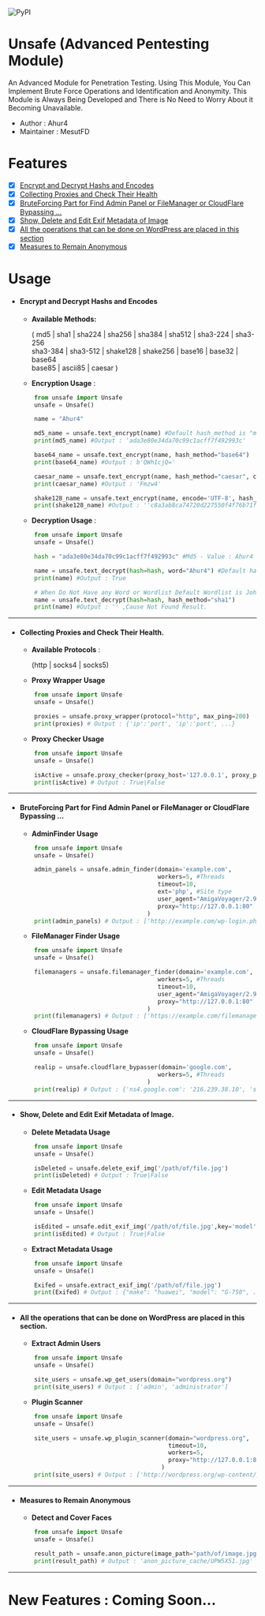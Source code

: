 ![PyPI](https://img.shields.io/pypi/v/unsafe)
# Unsafe (Advanced Pentesting Module)
An Advanced Module for Penetration Testing.
Using This Module, You Can Implement Brute Force Operations and Identification and Anonymity.
This Module is Always Being Developed and There is No Need to Worry About it Becoming Unavailable.
- Author : Ahur4
- Maintainer : MesutFD

# Features
- [x] [Encrypt and Decrypt Hashs and Encodes](https://github.com/ahur4/unsafe#encrypt-and-decrypt-hashs-and-encodes)
- [x] [Collecting Proxies and Check Their Health](https://github.com/ahur4/unsafe#collecting-proxies-and-check-their-health)
- [x] [BruteForcing Part for Find Admin Panel or FileManager or CloudFlare Bypassing ...](https://github.com/ahur4/unsafe#bruteforcing-part-for-find-admin-panel-or-filemanager-or-cloudflare-bypassing)
- [x] [Show, Delete and Edit Exif Metadata of Image](https://github.com/ahur4/unsafe#show-delete-and-edit-exif-metadata-of-image)
- [x] [All the operations that can be done on WordPress are placed in this section](https://github.com/ahur4/unsafe#all-the-operations-that-can-be-done-on-wordpress-are-placed-in-this-section)
- [x] [Measures to Remain Anonymous](https://github.com/ahur4/unsafe#measures-to-remain-anonymous)

# Usage
- #### Encrypt and Decrypt Hashs and Encodes
    - **Available Methods:**

        ( md5 | sha1 | sha224 | sha256 | sha384 | sha512 | sha3-224 | sha3-256 \
        sha3-384 | sha3-512 | shake128 | shake256 | base16 | base32 | base64 \
        base85 | ascii85 | caesar )

    - **Encryption Usage** :
    ```python
        from unsafe import Unsafe
        unsafe = Unsafe()
    
        name = "Ahur4"
    
        md5_name = unsafe.text_encrypt(name) #Default hash_method is "md5"
        print(md5_name) #Output : 'ada3e80e34da70c99c1acff7f492993c'
    
        base64_name = unsafe.text_encrypt(name, hash_method="base64")
        print(base64_name) #Output : b'QWh1cjQ='
    
        caesar_name = unsafe.text_encrypt(name, hash_method="caesar", count=5)
        print(caesar_name) #Output : 'Fmzw4'
    
        shake128_name = unsafe.text_encrypt(name, encode='UTF-8', hash_method="shake128", count=15)
        print(shake128_name) #Output : ''c8a3ab8ca74720d227550f4f76b71f''
    
    ```
    - **Decryption Usage** :
    ```python
        from unsafe import Unsafe
        unsafe = Unsafe()

        hash = "ada3e80e34da70c99c1acff7f492993c" #Md5 - Value : Ahur4

        name = unsafe.text_decrypt(hash=hash, word="Ahur4") #Default hash_method is "md5"
        print(name) #Output : True

        # When Do Not Have any Word or Wordlist Default Wordlist is John The Ripper Wordlist
        name = unsafe.text_decrypt(hash=hash, hash_method="sha1")
        print(name) #Output : '' ,Cause Not Found Result.

    ```
---
- #### Collecting Proxies and Check Their Health.
    - **Available Protocols** :

        (http | socks4 | socks5)
    - **Proxy Wrapper Usage**
    ```python
        from unsafe import Unsafe
        unsafe = Unsafe()

        proxies = unsafe.proxy_wrapper(protocol="http", max_ping=200)
        print(proxies) # Output : {'ip':'port', 'ip':'port', ...}
    ```
    - **Proxy Checker Usage**
    ```python
        from unsafe import Unsafe
        unsafe = Unsafe()

        isActive = unsafe.proxy_checker(proxy_host='127.0.0.1', proxy_port='80', protocol='http', timeout=10)
        print(isActive) # Output : True|False
    ```
---
- #### BruteForcing Part for Find Admin Panel or FileManager or CloudFlare Bypassing ...
    - **AdminFinder Usage**
    ```python
        from unsafe import Unsafe
        unsafe = Unsafe()

        admin_panels = unsafe.admin_finder(domain='example.com',
                                           workers=5, #Threads
                                           timeout=10,
                                           ext='php', #Site type
                                           user_agent="AmigaVoyager/2.95 (compatible; MC680x0; AmigaOS; SV1)",
                                           proxy="http://127.0.0.1:80"
                                        )
        print(admin_panels) # Output : ['http://example.com/wp-login.php']
    ```
    - **FileManager Finder Usage**
    ```python
        from unsafe import Unsafe
        unsafe = Unsafe()

        filemanagers = unsafe.filemanager_finder(domain='example.com',
                                           workers=5, #Threads
                                           timeout=10,
                                           user_agent="AmigaVoyager/2.95 (compatible; MC680x0; AmigaOS; SV1)",
                                           proxy="http://127.0.0.1:80"
                                        )
        print(filemanagers) # Output : ['https://example.com/filemanager/', 'https://example.com/filemanager/index.php']
    ```
    - **CloudFlare Bypassing Usage**
    ```python
        from unsafe import Unsafe
        unsafe = Unsafe()

        realip = unsafe.cloudflare_bypasser(domain='google.com',
                                           workers=5, #Threads
                                        )
        print(realip) # Output : {'ns4.google.com': '216.239.38.10', 'search.google.com': '142.251.39.14', ....}
    ```
---
- #### Show, Delete and Edit Exif Metadata of Image.
    - **Delete Metadata Usage**
    ```python
        from unsafe import Unsafe
        unsafe = Unsafe()

        isDeleted = unsafe.delete_exif_img('/path/of/file.jpg')
        print(isDeleted) # Output : True|False
    ```
    - **Edit Metadata Usage**
    ```python
        from unsafe import Unsafe
        unsafe = Unsafe()

        isEdited = unsafe.edit_exif_img('/path/of/file.jpg',key='model', value='unsafe')
        print(isEdited) # Output : True|False
    ```
    - **Extract Metadata Usage**
    ```python
        from unsafe import Unsafe
        unsafe = Unsafe()

        Exifed = unsafe.extract_exif_img('/path/of/file.jpg')
        print(Exifed) # Output : {"make": "huawei", "model": "G-750", ...}
    ```
---
- #### All the operations that can be done on WordPress are placed in this section.
    - **Extract Admin Users**
    ```python
        from unsafe import Unsafe
        unsafe = Unsafe()

        site_users = unsafe.wp_get_users(domain="wordpress.org")
        print(site_users) # Output : ['admin', 'administrator']
    ```
    - **Plugin Scanner**
    ```python
        from unsafe import Unsafe
        unsafe = Unsafe()

        site_users = unsafe.wp_plugin_scanner(domain="wordpress.org",
                                              timeout=10,
                                              workers=5,
                                              proxy="http://127.0.0.1:80"
                                            )
        print(site_users) # Output : ['http://wordpress.org/wp-content/plugins/wordpress-seo/',....]
    ```
---
- #### Measures to Remain Anonymous
    - **Detect and Cover Faces**
    ```python
        from unsafe import Unsafe
        unsafe = Unsafe()

        result_path = unsafe.anon_picture(image_path="path/of/image.jpg")
        print(result_path) # Output : 'anon_picture_cache/UPW5X51.jpg'
    ```
---
# New Features : Coming Soon...